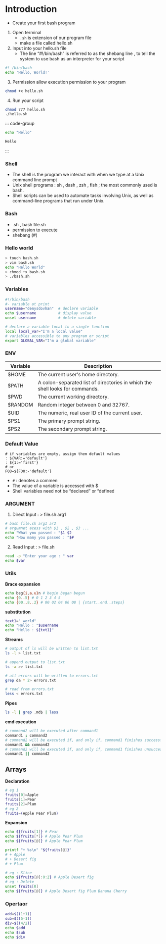 # Introduction
- Create your first bash program
1. Open terminal
	- `.sh` is extension of our program file
	- make a file called hello.sh
2. Input into your hello.sh file
	- The line “#!/bin/bash” is referred to as the shebang line , to tell the system to use bash as an interpreter for your script

```sh
#! /bin/bash
echo 'Hello, World!'
```

3. Permission allow execution permission to your program

```sh
chmod +x hello.sh
```

4. Run your script

```sh
chmod 777 hello.sh
./hello.sh
```

::: code-group

```sh [input]
echo "Hello"
```

```sh [output]
Hello
```

:::


### Shell
- The shell is the program we interact with when we type at a Unix command line prompt
- Unix shell programs : sh , dash , zsh , fish ; the most commonly used is bash.
- Shell scripts can be used to automate tasks involving Unix, as well as command-line programs that run under Unix.
### Bash
- .sh , bash file.sh
- permission to execute
- shebang (#)
### Hello world

```sh
> touch bash.sh
> vim bash.sh 
echo "Hello World"
> chmod +x bash.sh
> ./bash.sh
```


### Variables

```sh
#!/bin/bash 
#- variable ot print
username="denysdovhan"  # declare variable
echo $username          # display value
unset username          # delete variable

# declare a variable local to a single function
local local_var="I'm a local value" 
# variables accessible to any program or script
export GLOBAL_VAR="I'm a global variable" 
```

### ENV

| Variable | Description | 
| -- | -- |
| $HOME | The current user's home directory. | 
| $PATH | A colon-separated list of directories in which the shell looks for commands. | 
| $PWD | The current working directory. | 
| $RANDOM | Random integer between 0 and 32767. | 
| $UID | The numeric, real user ID of the current user. | 
| $PS1 | The primary prompt string. | 
| $PS2 | The secondary prompt string. |

### Default Value

```
# if variables are empty, assign them default values
: ${VAR:='default'}
: ${1:='first'}
# or
FOO=${FOO:-'default'}
```

- `#` : denotes a commen
- The value of a variable is accessed with $
- Shell variables need not be “declared” or “defined


### ARGUMENT


1. Direct Input : > file.sh arg1
```sh
# bash file.sh arg1 ar2 
# argumnet acess with $1 , $2 , $3 ...
echo "What you passed : "$1 $2 
echo "How many you passed : "$#
```

2. Read Input : > file.sh

```sh
read -p "Enter your age : " var 
echo $var
```

### Utils

__Brace expansion__

```sh
echo beg{i,a,u}n # begin began begun
echo {0..5} # 0 1 2 3 4 5
echo {00..8..2} # 00 02 04 06 08 | {start..end..steps}
```
__substitution__

```sh
text1=" world"
echo "Hello : "$username
echo "Hello : ${txt1}"
```


__Streams__

```sh
# output of ls will be written to list.txt
ls -l > list.txt

# append output to list.txt
ls -a >> list.txt

# all errors will be written to errors.txt
grep da * 2> errors.txt

# read from errors.txt
less < errors.txt
```

__Pipes__

```sh
ls -l | grep .md$ | less
```

__cmd execution__

```sh
# command2 will be executed after command1
command1 ; command2
# command2 will be executed if, and only if, command1 finishes successfully (returns 0 exit status)
command1 && command2
# command2 will be executed if, and only if, command1 finishes unsuccessfully (returns code of error)
command1 || command2
```

## Arrays

__Declaration__

```sh
# eg 1
fruits[0]=Apple
fruits[1]=Pear
fruits[2]=Plum
# eg 2
fruits=(Apple Pear Plum)
```

__Expansion__

```sh
echo ${fruits[1]} # Pear
echo ${fruits[*]} # Apple Pear Plum
echo ${fruits[@]} # Apple Pear Plum

printf "+ %s\n" "${fruits[@]}"
# + Apple
# + Desert fig
# + Plum

# eg : Slice
echo ${fruits[@]:0:2} # Apple Desert fig
# eg : Delete
unset fruits[0]
echo ${fruits[@]} # Apple Desert fig Plum Banana Cherry
```

### Opertaor

```sh
add=$((1+1))
sub=$((5-1))
div=$((4/2))
echo $add
echo $sub
echo $div
```